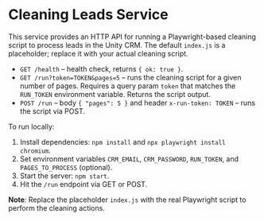 # Cleaning Leads Service

This service provides an HTTP API for running a Playwright-based cleaning script to process leads in the Unity CRM. The default `index.js` is a placeholder; replace it with your actual cleaning script.

- `GET /health` – health check, returns `{ ok: true }`.
- `GET /run?token=TOKEN&pages=5` – runs the cleaning script for a given number of pages. Requires a query param `token` that matches the `RUN_TOKEN` environment variable. Returns the script output.
- `POST /run` – body `{ "pages": 5 }` and header `x-run-token: TOKEN` – runs the script via POST.

To run locally:
1. Install dependencies: `npm install` and `npx playwright install chromium`.
2. Set environment variables `CRM_EMAIL`, `CRM_PASSWORD`, `RUN_TOKEN`, and `PAGES_TO_PROCESS` (optional).
3. Start the server: `npm start`.
4. Hit the `/run` endpoint via GET or POST.

**Note**: Replace the placeholder `index.js` with the real Playwright script to perform the cleaning actions.
